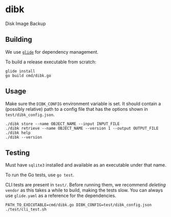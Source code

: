 # dibk

Disk Image Backup

## Building

We use [`glide`](https://github.com/Masterminds/glide) for dependency management.

To build a release executable from scratch:

```
glide install
go build cmd/dibk.go
```

## Usage

Make sure the `DIBK_CONFIG` environment variable is set. It should contain a (possibly relative) path to a config file that has the options shown in `test/dibk_config.json`.

```
./dibk store --name OBJECT_NAME --input INPUT_FILE
./dibk retrieve --name OBJECT_NAME --version 1 --output OUTPUT_FILE
./dibk help
./dibk --version
```

## Testing

Must have `sqlite3` installed and available as an executable under that name.

To run the Go tests, use ` go test `.


CLI tests are present in `test/`. Before running them, we recommend *deleting* `vendor` as this takes a while to build, making the tests slow. You can always use `glide.yaml` as a reference for the dependencies.

```
PATH_TO_EXECUTABLE=cmd/dibk.go DIBK_CONFIG=test/dibk_config.json ./test/cli_test.sh
```